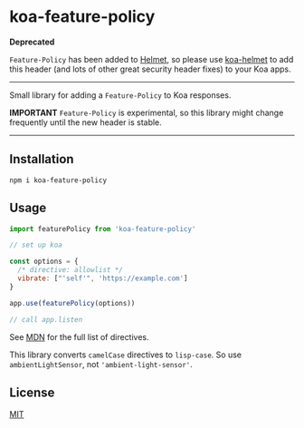# koa-feature-policy

**Deprecated**

`Feature-Policy` has been added to [Helmet](https://helmetjs.github.io/docs/),
so please use [koa-helmet](https://github.com/venables/koa-helmet) to add this
header (and lots of other great security header fixes) to your Koa apps.

--------

Small library for adding a `Feature-Policy` to Koa responses.

**IMPORTANT** `Feature-Policy` is experimental, so this library might change
frequently until the new header is stable.

--------

## Installation

`npm i koa-feature-policy`

## Usage

```javascript
import featurePolicy from 'koa-feature-policy'

// set up koa

const options = {
  /* directive: allowlist */
  vibrate: ["'self'", 'https://example.com']
}

app.use(featurePolicy(options))

// call app.listen
```

See [MDN](https://developer.mozilla.org/en-US/docs/Web/HTTP/Headers/Feature-Policy) for the full list of directives.

This library converts `camelCase` directives to `lisp-case`. So use
`ambientLightSensor`, not `'ambient-light-sensor'`.

## License

[MIT](./LICENSE.md)
